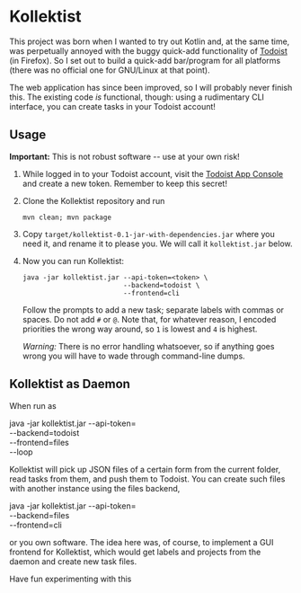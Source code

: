 # Kollektist

This project was born when I wanted to try out Kotlin and, at the same 
time, was perpetually annoyed with the buggy quick-add functionality
of 
    [Todoist](https://todoist.com) 
(in Firefox). So I set out to build a quick-add bar/program for all 
platforms (there was no official one for GNU/Linux at that point).

The web application has since been improved, so I will probably never
finish this. The existing code *is* functional, though: using a 
rudimentary CLI interface, you can create tasks in your Todoist account!

## Usage

**Important:** This is not robust software -- use at your own risk!

 1. While logged in to your Todoist account, visit the
        [Todoist App Console](https://developer.todoist.com/appconsole.html)
    and create a new token. Remember to keep this secret!
    
 2. Clone the Kollektist repository and run 
 
        mvn clean; mvn package
        
 3. Copy `target/kollektist-0.1-jar-with-dependencies.jar` where you
    need it, and rename it to please you.
    We will call it `kollektist.jar` below.
    
 4. Now you can run Kollektist:
 
        java -jar kollektist.jar --api-token=<token> \
                                 --backend=todoist \
                                 --frontend=cli

    Follow the prompts to add a new task; separate labels with commas
    or spaces. Do not add `#` or `@`. Note that, for whatever reason,
    I encoded priorities the wrong way around, so `1` is lowest and 
    `4` is highest.
    
    *Warning:* There is no error handling whatsoever, so if anything
    goes wrong you will have to wade through command-line dumps.
   

## Kollektist as Daemon

When run as

   java -jar kollektist.jar --api-token=<token> \
                            --backend=todoist \
                            --frontend=files \
                            --loop
                            
Kollektist will pick up JSON files of a certain form
from the current folder, read tasks from them, and
push them to Todoist. You can create such files with
another instance using the files backend, 

   java -jar kollektist.jar --api-token=<token> \
                            --backend=files \
                            --frontend=cli

or you own software. The idea here was, of course,
to implement a GUI frontend for Kollektist, which
would get labels and projects from the daemon and
create new task files.

Have fun experimenting with this